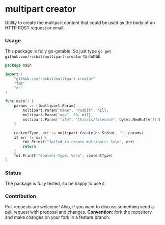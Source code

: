 # multipart creator

Utility to create the mulitpart content that could be used as the body of an HTTP POST request or email.

### Usage

This package is fully go-getable. So just type `go get github.com/rosbit/multipart-creator` to install.

```go
package main

import (
	"github.com/rosbit/multipart-creator"
	"fmt"
	"os"
)

func main() {
	params := []multipart.Param{
		multipart.Param{"name", "rosbit", nil},
		multipart.Param{"age", 10, nil},
		multipart.Param{"file", "this/is/filename", bytes.NewBuffer([]byte("the content of filename"))},
	}

	contentType, err := multipart.Create(os.Stdout, "", params)
	if err != nil {
		fmt.Printf("failed to create multipart: %v\n", err)
		return
	}
	fmt.Printf("Content-Type: %s\n", contentType)
}
```

### Status

The package is fully tested, so be happy to use it.

### Contribution

Pull requests are welcome! Also, if you want to discuss something send a pull request with proposal and changes.
__Convention:__ fork the repository and make changes on your fork in a feature branch.
